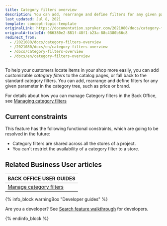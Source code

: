 ```yaml
---
title: Category filters overview
description: You can add, rearrange and define filters for any given parameter in the category tree, such as the price or the brand.
last_updated: Jul 8, 2021
template: concept-topic-template
originalLink: https://documentation.spryker.com/2021080/docs/category-filters-overview
originalArticleId: 086380e2-881f-48f1-b23a-88c4380b66c8
redirect_from:
  - /2021080/docs/category-filters-overview
  - /2021080/docs/en/category-filters-overview
  - /docs/category-filters-overview
  - /docs/en/category-filters-overview
---
```


To help your customers locate items in your shop more easily, you can add customizable *category filters* to the catalog pages, or fall back to the standard category filters. You can add, rearrange and define filters for any given parameter in the category tree, such as price or brand.

For details about how you can manage Category filters in the Back Office, see [Managing category filters](/docs/scos/user/back-office-user-guides/{{page.version}}/merchandising/category-filters/assign-and-deassign-filters-from-categories.html)

## Current constraints

This feature has the following functional constraints, which are going to be resolved in the future:
* Category filters are shared across all the stores of a project.
* You can't restrict the availability of a category filter to a store.

## Related Business User articles

|BACK OFFICE USER GUIDES|
|---|
| [Manage category filters](/docs/scos/user/back-office-user-guides/{{page.version}}/merchandising/category-filters/assign-and-deassign-filters-from-categories.html)  |

{% info_block warningBox "Developer guides" %}

Are you a developer? See [Search feature walkthrough](/docs/scos/dev/feature-walkthroughs/{{page.version}}/search-feature-walkthrough.html) for developers.

{% endinfo_block %}
